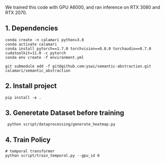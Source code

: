 
We trained this code with GPU A6000, and ran inference on RTX 3080 and RTX 2070.

## 1. Dependencies
```angular2html
conda create -n calamari python=3.8
conda activate calamari
conda install pytorch==1.7.0 torchvision==0.8.0 torchaudio==0.7.0 cudatoolkit=11.0 -c pytorch
conda env create -f environment.yml
```

```angular2html
git submodule add -f git@github.com:yswi/semantic-abstraction.git calamari/semantic_abstraction
```

## 2. Install project
```
pip install -e .
```


## 3. Generetate Dataset before training
```
 python script/dataprocessing/generate_heatmap.py
```

## 4. Train Policy
```
# temporal transformer
python script/train_temporal.py --gpu_id 0
```
